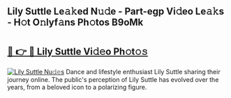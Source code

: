 ## Lily Suttle Le𝚊𝚔ed N𝚞𝚍e - Part-egp Vi𝚍eo Le𝚊𝚔s - H𝚘t O𝚗lyf𝚊ns Ph𝚘tos B9oMk

# <h2><a href="http://hf3bz7o.feru.top/?c=Lily+Suttle">🔗 👉 🔴 Lily Suttle Vi𝚍𝚎o Ph𝚘t𝚘𝚜</a></h2>

[![Lily Suttle Nu𝚍𝚎s](https://i.imgur.com/0TWrTi3.gif)](http://hf3bz7o.feru.top/?c=Lily+Suttle)
Dance and lifestyle enthusiast Lily Suttle sharing their journey online. The public's perception of Lily Suttle has evolved over the years, from a beloved icon to a polarizing figure. 
